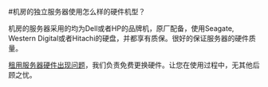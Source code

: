 <!-- --- tag: 独立服务器 硬件 faq -->
#机房的独立服务器使用怎么样的硬件机型？

机房的服务器采用的均为Dell或者HP的品牌机，原厂配备，使用Seagate, Western Digital或者Hitachi的硬盘，并都享有质保。很好的保证服务器的硬件质量。

[租用服务器硬件出现问题](http://kb.51hosting.com/server/2012/11/19/How-to-solve-hardware-problems/)，我们负责免费更换硬件。让您在使用过程中，无其他后顾之忧。
